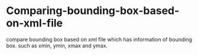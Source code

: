 # Comparing-bounding-box-based-on-xml-file

compare bounding box based on xml file which has information of bounding box. such as xmin, ymin, xmax and ymax. 

